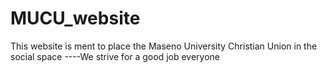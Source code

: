 # MUCU_website
This website is ment to place the
Maseno University Christian Union
in the social space
----We strive for a good job everyone 
